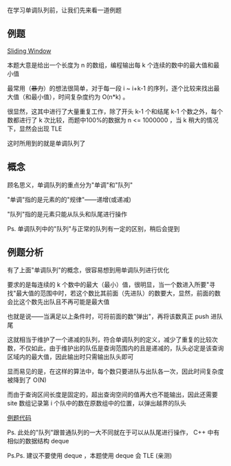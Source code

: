 在学习单调队列前，让我们先来看一道例题

## 例题

[Sliding Window](http://poj.org/problem?id=2823)

本题大意是给出一个长度为 n 的数组，编程输出每 k 个连续的数中的最大值和最小值

最常用（~~暴力~~）的想法很简单，对于每一段 i ~ i+k-1 的序列，逐个比较来找出最大值（和最小值），时间复杂度约为 O(n*k) 。

很显然，这其中进行了大量重复工作，除了开头 k-1 个和结尾 k-1 个数之外，每个数都进行了 k 次比较，而题中100%的数据为 n <= 1000000 ，当 k 稍大的情况下，显然会出现 TLE

这时所用到的就是单调队列了

## 概念

顾名思义，单调队列的重点分为"单调"和"队列"

"单调"指的是元素的的"规律"——递增(或递减)

"队列"指的是元素只能从队头和队尾进行操作

Ps. 单调队列中的"队列"与正常的队列有一定的区别，稍后会提到

## 例题分析

有了上面"单调队列"的概念，很容易想到用单调队列进行优化

要求的是每连续的 k 个数中的最大（最小）值，很明显，当一个数进入所要"寻找"最大值的范围中时，若这个数比其前面（先进队）的数要大，显然，前面的数会比这个数先出队且不再可能是最大值

也就是说——当满足以上条件时，可将前面的数"弹出"，再将该数真正 push 进队尾

这就相当于维护了一个递减的队列，符合单调队列的定义，减少了重复的比较次数，不仅如此，由于维护出的队伍是查询范围内的且是递减的，队头必定是该查询区域内的最大值，因此输出时只需输出队头即可

显而易见的是，在这样的算法中，每个数只要进队与出队各一次，因此时间复杂度被降到了 O(N)

而由于查询区间长度是固定的，超出查询空间的值再大也不能输出，因此还需要 site 数组记录第 i 个队中的数在原数组中的位置，以弹出越界的队头

[例题代码](https://www.luogu.org/paste/dze1lw3b)

Ps. 此处的"队列"跟普通队列的一大不同就在于可以从队尾进行操作， C++ 中有相似的数据结构 deque

Ps.Ps. 建议不要使用 deque ，本题使用 deque 会 TLE (亲测)
